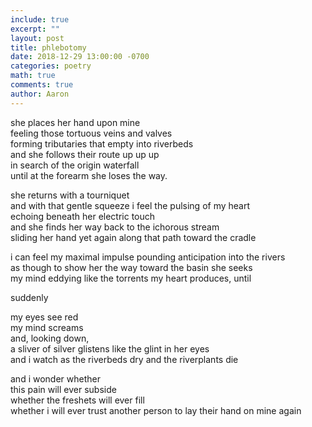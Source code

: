 ```yaml
---
include: true
excerpt: ""
layout: post
title: phlebotomy
date: 2018-12-29 13:00:00 -0700
categories: poetry 
math: true
comments: true
author: Aaron
---
```


she places her hand upon mine  
feeling those tortuous veins and valves  
forming tributaries that empty into riverbeds  
and she follows their route up up up  
in search of the origin waterfall  
until at the forearm she loses the way.  

she returns with a tourniquet  
and with that gentle squeeze i feel the pulsing of my heart  
echoing beneath her electric touch  
and she finds her way back to the ichorous stream  
sliding her hand yet again along that path toward the cradle  

i can feel my maximal impulse pounding anticipation into the rivers  
as though to show her the way toward the basin she seeks  
my mind eddying like the torrents my heart produces, until  

suddenly  

my eyes see red  
my mind screams  
and, looking down,  
a sliver of silver glistens like the glint in her eyes  
and i watch as the riverbeds dry and the riverplants die  

and i wonder whether  
this pain will ever subside  
whether the freshets will ever fill  
whether i will ever trust another person to lay their hand on mine again